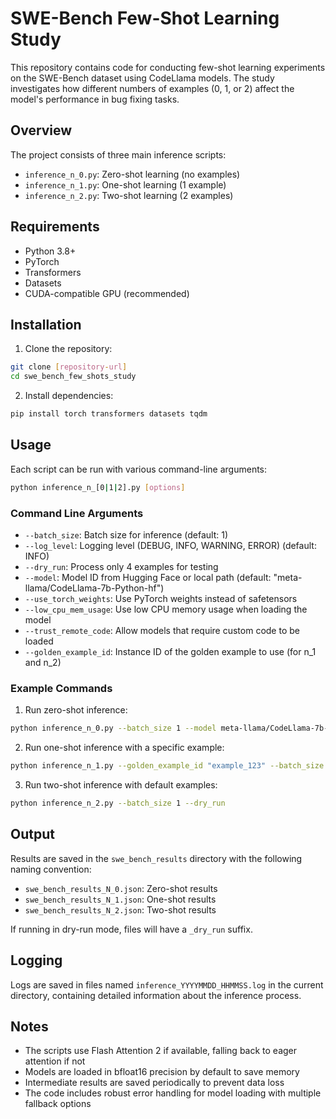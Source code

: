 # SWE-Bench Few-Shot Learning Study

This repository contains code for conducting few-shot learning experiments on the SWE-Bench dataset using CodeLlama models. The study investigates how different numbers of examples (0, 1, or 2) affect the model's performance in bug fixing tasks.

## Overview

The project consists of three main inference scripts:
- `inference_n_0.py`: Zero-shot learning (no examples)
- `inference_n_1.py`: One-shot learning (1 example)
- `inference_n_2.py`: Two-shot learning (2 examples)

## Requirements

- Python 3.8+
- PyTorch
- Transformers
- Datasets
- CUDA-compatible GPU (recommended)

## Installation

1. Clone the repository:
```bash
git clone [repository-url]
cd swe_bench_few_shots_study
```

2. Install dependencies:
```bash
pip install torch transformers datasets tqdm
```

## Usage

Each script can be run with various command-line arguments:

```bash
python inference_n_[0|1|2].py [options]
```

### Command Line Arguments

- `--batch_size`: Batch size for inference (default: 1)
- `--log_level`: Logging level (DEBUG, INFO, WARNING, ERROR) (default: INFO)
- `--dry_run`: Process only 4 examples for testing
- `--model`: Model ID from Hugging Face or local path (default: "meta-llama/CodeLlama-7b-Python-hf")
- `--use_torch_weights`: Use PyTorch weights instead of safetensors
- `--low_cpu_mem_usage`: Use low CPU memory usage when loading the model
- `--trust_remote_code`: Allow models that require custom code to be loaded
- `--golden_example_id`: Instance ID of the golden example to use (for n_1 and n_2)

### Example Commands

1. Run zero-shot inference:
```bash
python inference_n_0.py --batch_size 1 --model meta-llama/CodeLlama-7b-Python-hf
```

2. Run one-shot inference with a specific example:
```bash
python inference_n_1.py --golden_example_id "example_123" --batch_size 1
```

3. Run two-shot inference with default examples:
```bash
python inference_n_2.py --batch_size 1 --dry_run
```

## Output

Results are saved in the `swe_bench_results` directory with the following naming convention:
- `swe_bench_results_N_0.json`: Zero-shot results
- `swe_bench_results_N_1.json`: One-shot results
- `swe_bench_results_N_2.json`: Two-shot results

If running in dry-run mode, files will have a `_dry_run` suffix.

## Logging

Logs are saved in files named `inference_YYYYMMDD_HHMMSS.log` in the current directory, containing detailed information about the inference process.

## Notes

- The scripts use Flash Attention 2 if available, falling back to eager attention if not
- Models are loaded in bfloat16 precision by default to save memory
- Intermediate results are saved periodically to prevent data loss
- The code includes robust error handling for model loading with multiple fallback options